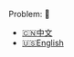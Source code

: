Problem: :link: 
- [:cn:中文](https://leetcode-cn.com/problems/longest-valid-parentheses)
- [:us:English](https://leetcode.com/problems/longest-valid-parentheses)